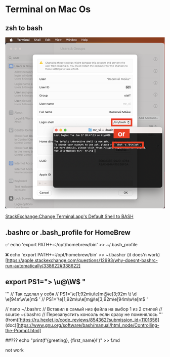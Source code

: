# Terminal on Mac Os

## zsh to bash

![System Settings... > Users & Groups > Advanced Options or '$ chsh -s /bin/bash'](src/bash_or_zsh.png)

[StackExchange:Change Terminal.app's Default Shell to BASH](https://apple.stackexchange.com/questions/7984/change-terminal-apps-default-shell-to-bash)

## .bashrc or .bash_profile for HomeBrew

✅ echo 'export PATH+=:/opt/homebrew/bin' >> ~/.bash_profile 

❌ echo 'export PATH+=:/opt/homebrew/bin' >> ~/.bashcr (it does'n work)[https://apple.stackexchange.com/questions/12993/why-doesnt-bashrc-run-automatically/338622#338622]

## export PS1="> \u@\W$ "
'''
// Так сделал у себя
// PS1='\e[1;92m\u\e[m@\e[3;92m \t \d \e[94m\w\e[m$ '
// PS1='\e[1;92m\u\e[m@\e[3;92m\e[94m\w\e[m$ '

// nano ~/.bashrc
// Вставил в самый низ файла на выбор 1 из 2 стилей
// source ~/.bashrc
// Перезапустить консоль если сразу не поменялось
'''
(from)[https://ru.hexlet.io/code_reviews/854362?submission_id=1101656]
(doc)[https://www.gnu.org/software/bash/manual/html_node/Controlling-the-Prompt.html]

##???
echo "print(f'{greeting}, {first_name}!')" >> f.md

not work

